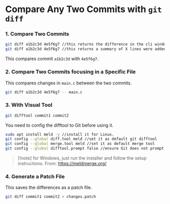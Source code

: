 
# Compare Any Two Commits with `git diff`

### 1. Compare Two Commits
```sh
git diff a1b2c3d 4e5f6g7 //this returns the difference in the cli windows, press 'q' to exit.
git diff a1b2c3d 4e5f6g7 //this returns a summary of X lines were added/removed in each file in the cli
```
This compares commit `a1b2c3d` with `4e5f6g7`.

### 2. Compare Two Commits focusing in a Specific File
This compares changes in `main.c` between the two commits.
```sh
git diff a1b2c3d 4e5f6g7 -- main.c
```

### 3. With Visual Tool
```sh
git difftool commit1 commit2
```
You need to config the difftool to Git before using it.
```sh
sudo apt install meld -y //install it for Linux.
git config --global diff.tool meld //set it as default git difftool
git config --global merge.tool meld //set it as default merge tool
git config --global difftool.prompt false //ensure Git does not prompt for confirmation every time
```

>[!note] for Windows, just run the installer and follow the setup instructions. From: 
https://meldmerge.org/ 

### 4. Generate a Patch File
This saves the differences as a patch file.
```sh
git diff commit1 commit2 > changes.patch
```


